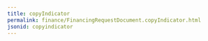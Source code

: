 ```yaml
---
title: copyIndicator
permalink: finance/FinancingRequestDocument.copyIndicator.html
jsonid: copyindicator
---
```

